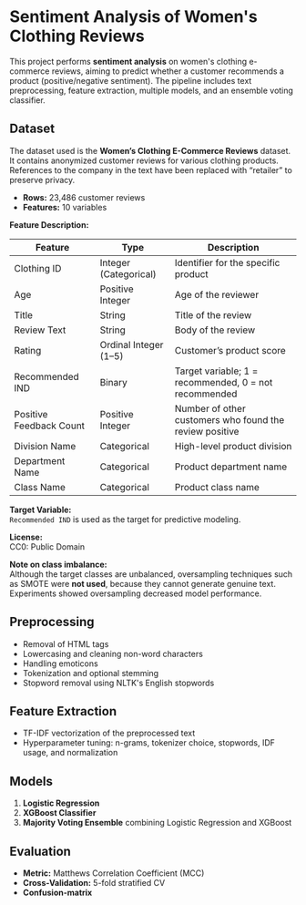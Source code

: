 # Sentiment Analysis of Women's Clothing Reviews

This project performs **sentiment analysis** on women's clothing e-commerce reviews, aiming to predict whether a customer recommends a product (positive/negative sentiment). The pipeline includes text preprocessing, feature extraction, multiple models, and an ensemble voting classifier.



## Dataset

The dataset used is the **Women’s Clothing E-Commerce Reviews** dataset. It contains anonymized customer reviews for various clothing products. References to the company in the text have been replaced with “retailer” to preserve privacy.

- **Rows:** 23,486 customer reviews  
- **Features:** 10 variables  

**Feature Description:**  

| Feature | Type | Description |
|---------|------|-------------|
| Clothing ID | Integer (Categorical) | Identifier for the specific product |
| Age | Positive Integer | Age of the reviewer |
| Title | String | Title of the review |
| Review Text | String | Body of the review |
| Rating | Ordinal Integer (1–5) | Customer’s product score |
| Recommended IND | Binary | Target variable; 1 = recommended, 0 = not recommended |
| Positive Feedback Count | Positive Integer | Number of other customers who found the review positive |
| Division Name | Categorical | High-level product division |
| Department Name | Categorical | Product department name |
| Class Name | Categorical | Product class name |

**Target Variable:**  
`Recommended IND` is used as the target for predictive modeling.

**License:**  
CC0: Public Domain  

**Note on class imbalance:**  
Although the target classes are unbalanced, oversampling techniques such as SMOTE were **not used**, because they cannot generate genuine text. Experiments showed oversampling decreased model performance. 



## Preprocessing

- Removal of HTML tags  
- Lowercasing and cleaning non-word characters  
- Handling emoticons  
- Tokenization and optional stemming  
- Stopword removal using NLTK's English stopwords  



## Feature Extraction

- TF-IDF vectorization of the preprocessed text  
- Hyperparameter tuning: n-grams, tokenizer choice, stopwords, IDF usage, and normalization  



## Models

1. **Logistic Regression**  
2. **XGBoost Classifier**  
3. **Majority Voting Ensemble** combining Logistic Regression and XGBoost  



## Evaluation

- **Metric:** Matthews Correlation Coefficient (MCC)  
- **Cross-Validation:** 5-fold stratified CV  
- **Confusion-matrix** 


